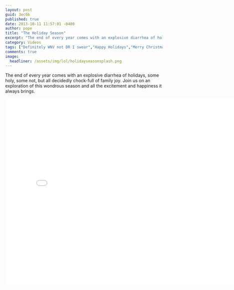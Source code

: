 ```yaml
---
layout: post
guid: 3ec6b
published: true
date: 2013-10-11 11:57:01 -0400
author: pope
title: "The Holiday Season"
excerpt: "The end of every year comes with an explosive diarrhea of holidays, some holy, some not, but all decidedly chock-full of family joy. Join us on an exploration of this wondrous season and all the excitement and happiness it always brings."
category: Videos
tags: ["Definitely WNV not DR I swear","Happy Holidays","Merry Christmas","Hanukkah","Thanksgiving","treachery","eels","family","Halloween"]
comments: true 
image:
  headliner: /assets/img/lol/holidayseasonsplash.png
---
```


The end of every year comes with an explosive diarrhea of holidays, some holy, some not, but all decidedly chock-full of family joy. Join us on an exploration of this wondrous season and all the excitement and happiness it always brings.

<iframe width="800" height="600" src="//www.youtube.com/embed/dLQrQ_X_1FI" frameborder="0" allowfullscreen=""></iframe>